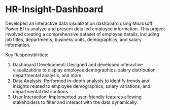 # HR-Insight-Dashboard
Developed an interactive data visualization dashboard using Microsoft Power BI to analyze and present detailed employee information. This project involved creating a comprehensive dataset of employee details, including job titles, departments, business units, demographics, and salary information.

Key Responsibilities:
1. Dashboard Development: Designed and developed interactive visualizations to display employee demographics, salary distribution, departmental analysis, and more.
2. Data Analysis: Performed in-depth analysis to identify trends and insights related to employee demographics, salary variations, and departmental distributions.
3. User Interaction: Implemented user-friendly features allowing stakeholders to filter and interact with the data dynamically.
